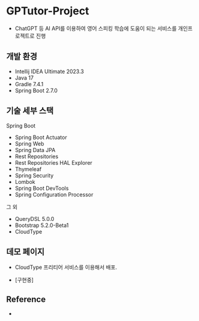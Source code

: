 # GPTutor-Project
* ChatGPT 등 AI API를 이용하여 영어 스피킹 학습에 도움이 되는 서비스를 개인프로젝트로 진행

## 개발 환경

* Intellij IDEA Ultimate 2023.3
* Java 17
* Gradle 7.4.1
* Spring Boot 2.7.0

## 기술 세부 스택

Spring Boot

* Spring Boot Actuator
* Spring Web
* Spring Data JPA
* Rest Repositories
* Rest Repositories HAL Explorer
* Thymeleaf
* Spring Security
* Lombok
* Spring Boot DevTools
* Spring Configuration Processor

그 외

* QueryDSL 5.0.0
* Bootstrap 5.2.0-Beta1
* CloudType

## 데모 페이지

* CloudType 프리티어 서비스를 이용해서 배포.

*  [구현중]


## Reference

* 